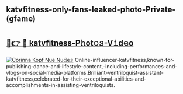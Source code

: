 ## katvfitness-only-fans​-leaked-photo​-Private-(gfame)


# <h2><a href="https://mediaupload.pro?title=katvfitness&ref=git">🔗👉 🔴 katvfitness-P𝚑ot𝚘𝚜-V𝚒d𝚎o</a></h2>

[![Corinna Kopf Nue Nu𝚍e𝚜](https://i.imgur.com/0qMVB7G.gif)](https://mediaupload.pro?title=katvfitness&ref=git)
Online-influencer-katvfitness,known-for-publishing-dance-and-lifestyle-content,-including-performances-and-vlogs-on-social-media-platforms.Brilliant-ventriloquist-assistant-katvfitness,celebrated-for-their-exceptional-abilities-and-accomplishments-in-assisting-ventriloquists.  
